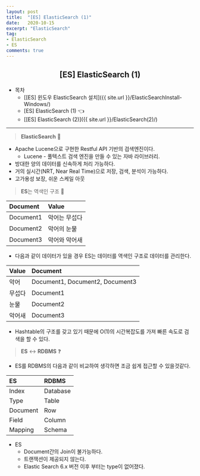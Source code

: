 ```yaml
---
layout: post
title:  "[ES] ElasticSearch (1)"
date:   2020-10-15
excerpt: "ElasticSearch"
tag: 
- ElasticSearch
- ES
comments: true
---
```


## <center>[ES] ElasticSearch (1) </center> 

- 목차   
    - [[ES] 윈도우 ElasticSearch 설치]({{ site.url }}/ElasticSearchInstall-Windows/)
    - [ES] ElasticSearch (1) 👈
    - [[ES] ElasticSearch (2)]({{ site.url }}/ElasticSearch(2)/)

--- 
> <b>ElasticSearch</b> 👀

- Apache Lucene으로 구현한 Restful API 기반의 검색엔진이다.
    - Lucene - 풀텍스트 검색 엔진을 만들 수 있는 자바 라이브러리.
- 방대한 양의 데이터를 신속하게 처리 가능하다.
- 거의 실시간(NRT, Near Real Time)으로 저장, 검색, 분석이 가능하다.
- 고가용성 보장, 쉬운 스케일 아웃

> <b>ES</b>는 역색인 구조 📑
 
| Document  | Value        |
| :------   | :----------- |
| Document1 | 악어는 무섭다 |
| Document2 | 악어의 눈물   | 
| Document3 | 악어와 악어새 |

- 다음과 같이 데이터가 있을 경우 ES는 데이터를 역색인 구조로 데이터를 관리한다.

| Value  | Document                        |
| :------| :-----------                    |
| 악어   | Document1, Document2, Document3 |
| 무섭다 | Document1                       |
| 눈물   | Document2                       |
| 악어새 | Document3                       |

- Hashtable의 구조를 갖고 있기 때문에 O(1)의 시간복잡도를 가져 빠른 속도로 검색을 할 수 있다.

> <b>ES</b> <-> <b>RDBMS</b> ❓

- ES를 RDBMS의 다음과 같이 비교하여 생각하면 조금 쉽게 접근할 수 있을것같다.

| ES  | RDBMS        |
| :------   | :------ |
| Index | Database |
| Type | Table   | 
| Document | Row |
| Field | Column |
| Mapping | Schema |

- ES
    - Document간의 Join이 불가능하다.
    - 트랜잭션이 제공되지 않는다.
    - Elastic Search 6.x 버전 이후 부터는 type이 없어졌다. 